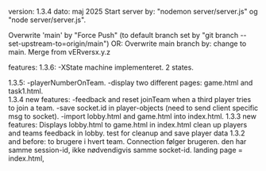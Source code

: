 version: 1.3.4
dato: maj 2025
Start server by: "nodemon server/server.js" og "node server/server.js".

Overwrite 'main' by "Force Push" (to default branch set by "git branch --set-upstream-to=origin/main") 
OR:
Overwrite main branch by: change to main. Merge from vERversx.y.z

features: 
1.3.6:
    -XState machine implementeret. 2 states.

1.3.5:
    -playerNumberOnTeam.
    -display two different pages: game.html and task1.html.  
1.3.4 new features:
    -feedback and reset joinTeam when a third player tries to join a team.
    -save socket.id in player-objects (need to send client specific msg to socket).
    -import lobby.html and game.html into index.html.
1.3.3 new features:
    Displays lobby.html to game.html in index.html
    clean up players and teams
    feedback in lobby.
    test for cleanup and save player data
1.3.2 and before:
    to brugere i hvert team. 
    Connection følger brugeren. den har samme session-id, ikke nødvendigvis samme socket-id.
    landing page = index.html, 


    